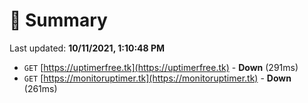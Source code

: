 # 📖 Summary
Last updated: **10/11/2021, 1:10:48 PM**

- `GET` [https://uptimerfree.tk](https://uptimerfree.tk) - **Down** (291ms)
- `GET` [https://monitoruptimer.tk](https://monitoruptimer.tk) - **Down** (261ms)
